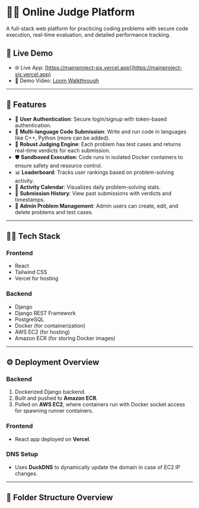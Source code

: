 # 🧑‍💻 Online Judge Platform

A full-stack web platform for practicing coding problems with secure code execution, real-time evaluation, and detailed performance tracking.

## 🚀 Live Demo

- 🌐 Live App: [https://mainproject-six.vercel.app](https://mainproject-six.vercel.app)
- 🎥 Demo Video: [Loom Walkthrough](https://www.loom.com/share/ce8034eb3beb439192e9fbbb1462edcf?sid=e3ce6166-ea34-41d6-803d-dc742294f7ff)

---

## 📌 Features

- 🧾 **User Authentication**: Secure login/signup with token-based authentication.
- 🧠 **Multi-language Code Submission**: Write and run code in languages like C++, Python (more can be added).
- 🧪 **Robust Judging Engine**: Each problem has test cases and returns real-time verdicts for each submission.
- 🛡️ **Sandboxed Execution**: Code runs in isolated Docker containers to ensure safety and resource control.
- 📊 **Leaderboard**: Tracks user rankings based on problem-solving activity.
- 📆 **Activity Calendar**: Visualizes daily problem-solving stats.
- 📝 **Submission History**: View past submissions with verdicts and timestamps.
- 🧩 **Admin Problem Management**: Admin users can create, edit, and delete problems and test cases.

---

## 🧑‍💻 Tech Stack

### Frontend

- React
- Tailwind CSS
- Vercel for hosting

### Backend

- Django
- Django REST Framework
- PostgreSQL
- Docker (for containerization)
- AWS EC2 (for hosting)
- Amazon ECR (for storing Docker images)

---

## ⚙️ Deployment Overview

### Backend

1. Dockerized Django backend.
2. Built and pushed to **Amazon ECR**.
3. Pulled on **AWS EC2**, where containers run with Docker socket access for spawning runner containers.

### Frontend

- React app deployed on **Vercel**.

### DNS Setup

- Uses **DuckDNS** to dynamically update the domain in case of EC2 IP changes.

---

## 📁 Folder Structure Overview


